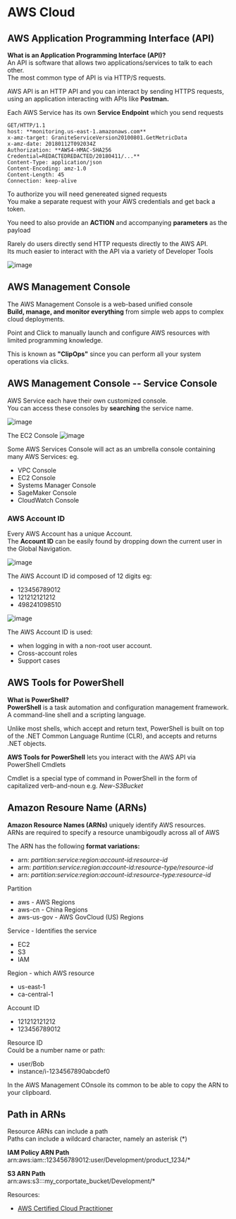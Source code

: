 # AWS Cloud

## AWS Application Programming Interface (API)
**What is an Application Programming Interface (API)?** <br/>
An API is software that allows two applications/services to talk to each other. <br/>
The most common type of API is via HTTP/S requests.

AWS API is an HTTP API and you can interact by sending HTTPS requests, using an application interacting with APIs like **Postman.**

Each AWS Service has its own **Service Endpoint** which you send requests
```
GET/HTTP/1.1
host: **monitoring.us-east-1.amazonaws.com**
x-amz-target: GraniteServiceVersion20100801.GetMetricData
x-amz-date: 20180112T092034Z
Authorization: **AWS4-HMAC-SHA256 Credential=REDACTEDREDACTED/20180411/...**
Content-Type: application/json
Content-Encoding: amz-1.0
Content-Length: 45
Connection: keep-alive
```

To authorize you will need genereated signed requests <br/>
You make a separate request with your AWS credentials and get back a token.

You need to also provide an **ACTION** and accompanying **parameters** as the payload

Rarely do users directly send HTTP requests directly to the AWS API. <br/>
Its much easier to interact with the API via a variety of Developer Tools

![image](https://user-images.githubusercontent.com/74575612/153446210-7e1d9a58-d3e5-426a-91d9-b1a0ecaa81d7.png)

## AWS Management Console
The AWS Management Console is a web-based unified console <br/>
**Build, manage, and monitor everything** from simple web apps to complex cloud deployments.

Point and Click to manually launch and configure AWS resources with limited programming knowledge.

This is known as **"ClipOps"** since you can perform all your system operations via clicks.

## AWS Management Console -- Service Console
AWS Service each have their own customized console. <br/>
You can access these consoles by **searching** the service name.

![image](https://user-images.githubusercontent.com/74575612/153447258-373ccfe5-f8a2-4c24-b47f-df160656f759.png)

The EC2 Console
![image](https://user-images.githubusercontent.com/74575612/153447341-3d36fdbb-1223-4daa-bcd7-c500418f8f2b.png)

Some AWS Services Console will act as an umbrella console containing many AWS Services: eg. <br/>
- VPC Console
- EC2 Console
- Systems Manager Console
- SageMaker Console
- CloudWatch Console

### AWS Account ID
Every AWS Account has a unique Account. <br/>
The **Account ID** can be easily found by dropping down the current user in the Global Navigation.

![image](https://user-images.githubusercontent.com/74575612/153448439-f8531e78-193e-4a3a-b48a-c359718a57e3.png)

The AWS Account ID id composed of 12 digits eg:
- 123456789012
- 121212121212
- 498241098510

![image](https://user-images.githubusercontent.com/74575612/153448506-b2632d62-2022-4bad-b870-bdf915b6645d.png)

The AWS Account ID is used: 
- when logging in with a non-root user account.
- Cross-account roles
- Support cases

## AWS Tools for PowerShell
**What is PowerShell?** <br/>
**PowerShell** is a task automation and configuration management framework. <br/>
A command-line shell and a scripting language.

Unlike most shells, which accept and return text, PowerShell is built on top of the .NET Common Language Runtime (CLR), and accepts and returns .NET objects.

**AWS Tools for PowerShell** lets you interact with the AWS API via PowerShell Cmdlets

Cmdlet is a special type of command in PowerShell in the form of capitalized verb-and-noun e.g. _New-S3Bucket_

## Amazon Resoure Name (ARNs)
**Amazon Resource Names (ARNs)** uniquely identify AWS resources. <br/>
ARNs are required to specify a resource unambigoudly across all of AWS

The ARN has the following **format variations:**
- arn: _partition:service:region:account-id:resource-id_
- arm: _partition:service:region:account-id:resource-type/resource-id_
- arn: _partition:service:region:account-id:resource-type:resource-id_

Partition
- aws - AWS Regions
- aws-cn - China Regions
- aws-us-gov - AWS GovCloud (US) Regions

Service - Identifies the service
- EC2
- S3
- IAM

Region - which AWS resource
- us-east-1
- ca-central-1

Account ID
- 121212121212
- 123456789012

Resource ID <br/>
Could be a number name or path:
- user/Bob
- instance/i-1234567890abcdef0

In the AWS Management COnsole its common to be able to copy the ARN to your clipboard.

## Path in ARNs
Resource ARNs can include a path <br/>
Paths can include a wildcard character, namely an asterisk (*)

**IAM Policy ARN Path** <br/>
arn:aws:iam::123456789012:user/Development/product_1234/*

**S3 ARN Path** <br/>
arn:aws:s3:::my_corportate_bucket/Development/*

Resources:
- [AWS Certified Cloud Practitioner](https://www.youtube.com/watch?v=SOTamWNgDKc)
